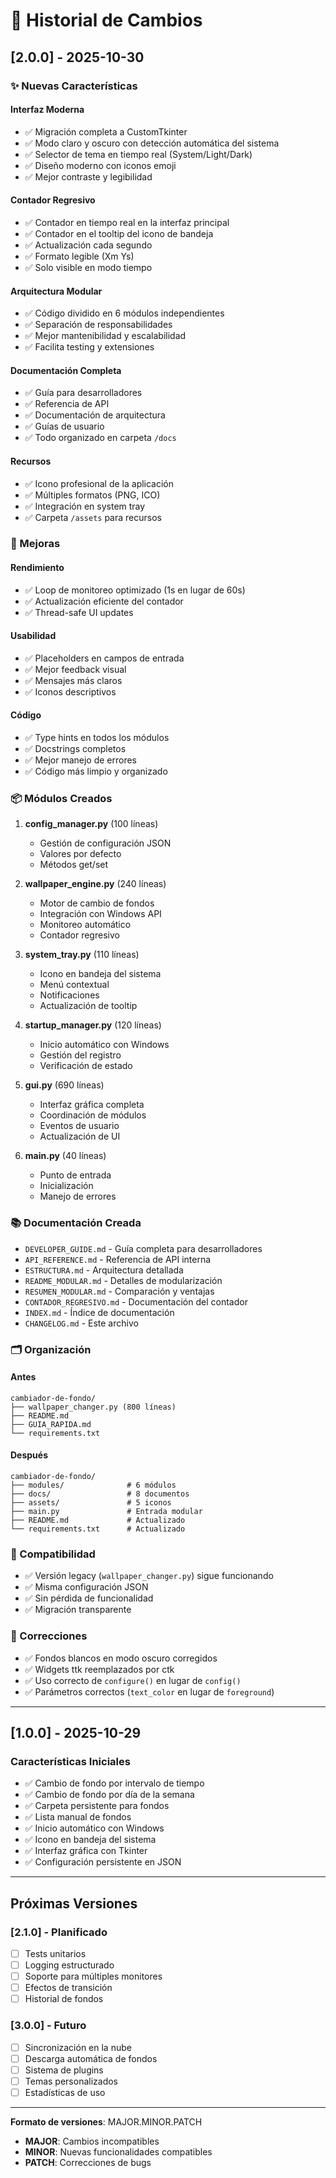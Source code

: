 # 📝 Historial de Cambios

## [2.0.0] - 2025-10-30

### ✨ Nuevas Características

#### Interfaz Moderna
- ✅ Migración completa a CustomTkinter
- ✅ Modo claro y oscuro con detección automática del sistema
- ✅ Selector de tema en tiempo real (System/Light/Dark)
- ✅ Diseño moderno con iconos emoji
- ✅ Mejor contraste y legibilidad

#### Contador Regresivo
- ✅ Contador en tiempo real en la interfaz principal
- ✅ Contador en el tooltip del icono de bandeja
- ✅ Actualización cada segundo
- ✅ Formato legible (Xm Ys)
- ✅ Solo visible en modo tiempo

#### Arquitectura Modular
- ✅ Código dividido en 6 módulos independientes
- ✅ Separación de responsabilidades
- ✅ Mejor mantenibilidad y escalabilidad
- ✅ Facilita testing y extensiones

#### Documentación Completa
- ✅ Guía para desarrolladores
- ✅ Referencia de API
- ✅ Documentación de arquitectura
- ✅ Guías de usuario
- ✅ Todo organizado en carpeta `/docs`

#### Recursos
- ✅ Icono profesional de la aplicación
- ✅ Múltiples formatos (PNG, ICO)
- ✅ Integración en system tray
- ✅ Carpeta `/assets` para recursos

### 🔧 Mejoras

#### Rendimiento
- ✅ Loop de monitoreo optimizado (1s en lugar de 60s)
- ✅ Actualización eficiente del contador
- ✅ Thread-safe UI updates

#### Usabilidad
- ✅ Placeholders en campos de entrada
- ✅ Mejor feedback visual
- ✅ Mensajes más claros
- ✅ Iconos descriptivos

#### Código
- ✅ Type hints en todos los módulos
- ✅ Docstrings completos
- ✅ Mejor manejo de errores
- ✅ Código más limpio y organizado

### 📦 Módulos Creados

1. **config_manager.py** (100 líneas)
   - Gestión de configuración JSON
   - Valores por defecto
   - Métodos get/set

2. **wallpaper_engine.py** (240 líneas)
   - Motor de cambio de fondos
   - Integración con Windows API
   - Monitoreo automático
   - Contador regresivo

3. **system_tray.py** (110 líneas)
   - Icono en bandeja del sistema
   - Menú contextual
   - Notificaciones
   - Actualización de tooltip

4. **startup_manager.py** (120 líneas)
   - Inicio automático con Windows
   - Gestión del registro
   - Verificación de estado

5. **gui.py** (690 líneas)
   - Interfaz gráfica completa
   - Coordinación de módulos
   - Eventos de usuario
   - Actualización de UI

6. **main.py** (40 líneas)
   - Punto de entrada
   - Inicialización
   - Manejo de errores

### 📚 Documentación Creada

- `DEVELOPER_GUIDE.md` - Guía completa para desarrolladores
- `API_REFERENCE.md` - Referencia de API interna
- `ESTRUCTURA.md` - Arquitectura detallada
- `README_MODULAR.md` - Detalles de modularización
- `RESUMEN_MODULAR.md` - Comparación y ventajas
- `CONTADOR_REGRESIVO.md` - Documentación del contador
- `INDEX.md` - Índice de documentación
- `CHANGELOG.md` - Este archivo

### 🗂️ Organización

#### Antes
```
cambiador-de-fondo/
├── wallpaper_changer.py (800 líneas)
├── README.md
├── GUIA_RAPIDA.md
└── requirements.txt
```

#### Después
```
cambiador-de-fondo/
├── modules/              # 6 módulos
├── docs/                 # 8 documentos
├── assets/               # 5 iconos
├── main.py               # Entrada modular
├── README.md             # Actualizado
└── requirements.txt      # Actualizado
```

### 🔄 Compatibilidad

- ✅ Versión legacy (`wallpaper_changer.py`) sigue funcionando
- ✅ Misma configuración JSON
- ✅ Sin pérdida de funcionalidad
- ✅ Migración transparente

### 🐛 Correcciones

- ✅ Fondos blancos en modo oscuro corregidos
- ✅ Widgets ttk reemplazados por ctk
- ✅ Uso correcto de `configure()` en lugar de `config()`
- ✅ Parámetros correctos (`text_color` en lugar de `foreground`)

---

## [1.0.0] - 2025-10-29

### Características Iniciales

- ✅ Cambio de fondo por intervalo de tiempo
- ✅ Cambio de fondo por día de la semana
- ✅ Carpeta persistente para fondos
- ✅ Lista manual de fondos
- ✅ Inicio automático con Windows
- ✅ Icono en bandeja del sistema
- ✅ Interfaz gráfica con Tkinter
- ✅ Configuración persistente en JSON

---

## Próximas Versiones

### [2.1.0] - Planificado

- [ ] Tests unitarios
- [ ] Logging estructurado
- [ ] Soporte para múltiples monitores
- [ ] Efectos de transición
- [ ] Historial de fondos

### [3.0.0] - Futuro

- [ ] Sincronización en la nube
- [ ] Descarga automática de fondos
- [ ] Sistema de plugins
- [ ] Temas personalizados
- [ ] Estadísticas de uso

---

**Formato de versiones**: MAJOR.MINOR.PATCH
- **MAJOR**: Cambios incompatibles
- **MINOR**: Nuevas funcionalidades compatibles
- **PATCH**: Correcciones de bugs
